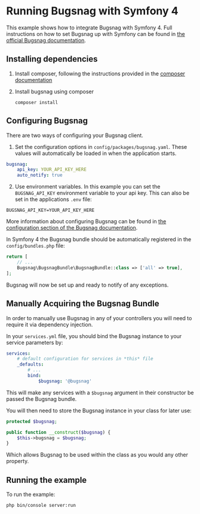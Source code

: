 # Running Bugsnag with Symfony 4

This example shows how to integrate Bugsnag with Symfony 4.  Full instructions on how to set Bugsnag up with Symfony can be found in [the official Bugsnag documentation](https://docs.bugsnag.com/platforms/php/symfony/).


## Installing dependencies

1. Install composer, following the instructions provided in the [composer documentation](http://getcomposer.org/doc/01-basic-usage.md)

2. Install bugsnag using composer

    ```shell
    composer install
    ```

## Configuring Bugsnag

There are two ways of configuring your Bugsnag client.

1. Set the configuration options in `config/packages/bugsnag.yaml`.  These values will automatically be loaded in when the application starts.

```yaml
bugsnag:
    api_key: YOUR_API_KEY_HERE
    auto_notify: true
```

2. Use environment variables.  In this example you can set the `BUGSNAG_API_KEY` environment variable to your api key. This can also be set in the applications `.env` file:

```
BUGSNAG_API_KEY=YOUR_API_KEY_HERE
```

More information about configuring Bugsnag can be found in [the configuration section of the Bugsnag documentation](https://docs.bugsnag.com/platforms/php/symfony/configuration-options/).

In Symfony 4 the Bugsnag bundle should be automatically registered in the `config/bundles.php` file:
```php
return [
    // ...
    Bugsnag\BugsnagBundle\BugsnagBundle::class => ['all' => true],
];
```

Bugsnag will now be set up and ready to notify of any exceptions.

## Manually Acquiring the Bugsnag Bundle

In order to manually use Bugsnag in any of your controllers you will need to require it via dependency injection.

In your `services.yml` file, you should bind the Bugsnag instance to your service parameters by:
```yaml
services:
    # default configuration for services in *this* file
    _defaults:
        # ...
        bind:
            $bugsnag: '@bugsnag'
```

This will make any services with a `$bugsnag` argument in their constructor be passed the Bugsnag bundle.

You will then need to store the Bugsnag instance in your class for later use:

```php
protected $bugsnag;

public function __construct($bugsnag) {
    $this->bugsnag = $bugsnag;
}
```

Which allows Bugsnag to be used within the class as you would any other property.

## Running the example

To run the example:

```shell
php bin/console server:run
```
